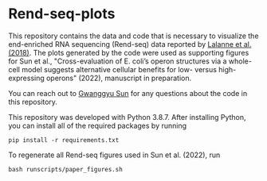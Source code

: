 # Rend-seq-plots

This repository contains the data and code that is necessary to
visualize the end-enriched RNA sequencing (Rend-seq) data reported
by [Lalanne et al. (2018)](https://www.sciencedirect.com/science/article/pii/S0092867418302873). The plots generated by the code were used as supporting figures
for Sun et al., "Cross-evaluation of E. coli’s operon structures
via a whole-cell model suggests alternative cellular benefits
for low- versus high-expressing operons" (2022), manuscript in preparation.

You can reach out to [Gwanggyu Sun](ggsun@stanford.edu) for any questions
about the code in this repository.

This repository was developed with Python 3.8.7. After installing Python, you can install
all of the required packages by running

```shell
pip install -r requirements.txt
```

To regenerate all Rend-seq figures used in Sun et al. (2022), run

```shell
bash runscripts/paper_figures.sh
```
